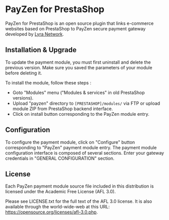 # PayZen for PrestaShop

PayZen for PrestaShop is an open source plugin that links e-commerce websites based on PrestaShop to PayZen secure payment gateway developed by [Lyra Network](https://www.lyra-network.com/).

## Installation & Upgrade

To update the payment module, you must first uninstall and delete the previous version. Make sure you saved the parameters of your module before deleting it.

To install the module, follow these steps :

- Goto "Modules" menu ("Modules & services" in old PrestaShop versions).
- Upload "payzen" directory to `[PRESTASHOP]/modules/` via FTP or upload module ZIP from PrestaShop backend interface.
- Click on install button corresponding to the PayZen module entry.

## Configuration

To configure the payment module, click on "Configure" button corresponding to "PayZen" payment module entry. The payment module configuration interface is composed of several sections. Enter your gateway credentials in "GENERAL CONFIGURATION" section.

## License

Each PayZen payment module source file included in this distribution is licensed under the Academic Free License (AFL 3.0).

Please see LICENSE.txt for the full text of the AFL 3.0 license. It is also available through the world-wide-web at this URL: https://opensource.org/licenses/afl-3.0.php.
